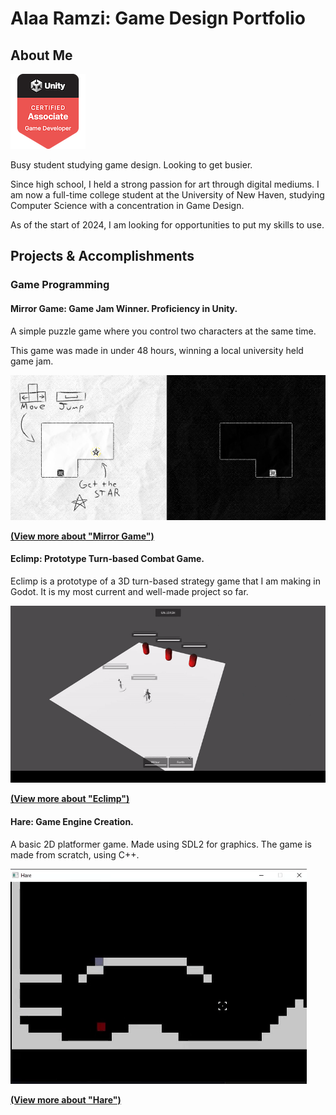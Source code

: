 # Alaa Ramzi: Game Design Portfolio

## About Me

<!-- TODO: Complete. -->

![Unity Badge 1](.md-media/unity-certified-associate-game-developer.png)

Busy student studying game design. Looking to get busier.

Since high school, I held a strong passion for art through digital mediums. I am now a full-time college student at the University of New Haven, studying Computer Science with a concentration in Game Design.

As of the start of 2024, I am looking for opportunities to put my skills to use.

## Projects & Accomplishments

### Game Programming

#### **Mirror Game:** Game Jam Winner. Proficiency in Unity.

A simple puzzle game where you control two characters at the same time.

This game was made in under 48 hours, winning a local university held game jam.

![alt text](.md-media/image-1.png)

[**(View more about "Mirror Game")**](./projects/mirror-game/mirror-game.md)

#### **Eclimp:** Prototype Turn-based Combat Game.

Eclimp is a prototype of a 3D turn-based strategy game that I am making in Godot. It is my most current and well-made project so far.

![eclimp-showcase](.md-media/ezgif-3-35ae26b49a.gif)

[**(View more about "Eclimp")**](./projects/eclimp/eclimp.md)

#### **Hare:** Game Engine Creation.

A basic 2D platformer game. Made using SDL2 for graphics. The game is made from scratch, using C++.

![gif](./.md-media/hare_costco_sample.gif)


[**(View more about "Hare")**](./projects/rabbit-game/rabbit-game.md)

